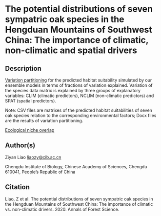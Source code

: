 # The potential distributions of seven sympatric oak species in the Hengduan Mountains of Southwest China: The importance of climatic, non-climatic and spatial drivers

## Description

[Variation partitioning](https://github.com/optiforziyan/Oak_Liao_et_al_2020_AFS/tree/master/Variation%20partitioning) 
for the predicted habitat suitability simulated by our ensemble models in terms of fractions of variation explained. Variation of the species data matrix is explained by three groups of explanatory variables: CLIM (climatic predictors), NCLIM (non-climatic predictors) and SPAT (spatial predictors).

Note: CSV files are matrixes of the predicted habitat suitabilities of seven oak species relation to the corresponding environmental factors; Docx files are the results of variation partitioning.

[Ecological niche overlap](https://github.com/optiforziyan/Oak_Liao_et_al_2020_AFS/tree/master/Ecological%20niche%20overlap)




## Author(s)

Ziyan Liao liaozy@cib.ac.cn

Chengdu Institute of Biology, Chinese Academy of Sciences, Chengdu 610041, People’s Republic of China


## Citation
Liao, Z et al. The potential distributions of seven sympatric oak species in the Hengduan Mountains of Southwest China: The importance of climatic vs. non-climatic drivers. 2020. Annals of Forest Science.
